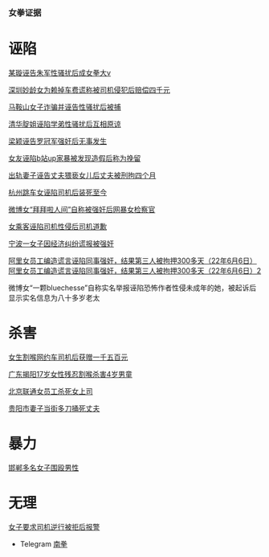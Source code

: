 ### 女拳证据

# 诬陷
[某璇诬告朱军性骚扰后成女拳大v](http://www-quic.zhihu.com/question/486957451)

[深圳妙龄女为赖掉车费谎称被司机侵犯后赔偿四千元](https://www.163.com/dy/article/FQ3FED8E05450QZ2.html)

[马鞍山女子诈骗并诬告性骚扰后被捕](https://new.qq.com/omn/20190716/20190716A091OX00.html?pc)

[清华腚姐诬陷学弟性骚扰后互相原谅](https://www.zhihu.com/question/430879156/answer/1582007083)

[梁颖诬告罗冠军强奸后无事发生](https://www.163.com/dy/article/FLTVHQLS0551NOCE.html)

[女友诬陷b站up家暴被发现造假后称为挽留](https://www.zhihu.com/question/476135086)

[出轨妻子诬告丈夫猥亵女儿后丈夫被刑拘四个月](https://www.163.com/dy/article/GBD6DC76055246YJ.html)

[杭州跳车女诬陷司机后装死至今](https://www.zhihu.com/question/485390667)

[微博女“拜拜啦人间”自称被强奸后网暴女检察官](https://www.zhihu.com/question/473129165)

[女乘客诬陷司机性侵后司机道歉](https://www.zhihu.com/question/481570057)

[宁波一女子因经济纠纷谎报被强奸](https://www.zhihu.com/question/482788289)

[阿里女员工编造谎言诬陷同事强奸，结果第三人被拘押300多天（22年6月6日）](https://zh.m.wikipedia.org/zh-hans/%E9%98%BF%E9%87%8C%E5%B7%B4%E5%B7%B4%E5%91%98%E5%B7%A5%E8%A2%AB%E7%8C%A5%E4%BA%B5%E6%A1%88)
[阿里女员工编造谎言诬陷同事强奸，结果第三人被拘押300多天（22年6月6日）2](https://www.sohu.com/a/555011312_121284943)

微博女“一颗bluechesse”自称实名举报诬陷恐怖作者性侵未成年的她，被起诉后显示实名信息为八十多岁老太

# 杀害
[女生割喉网约车司机后获赠一千五百元](https://www.163.com/dy/article/G535F1T60545CPVJ.html)

[广东揭阳17岁女性残忍割喉杀害4岁男童](https://www.bilibili.com/video/BV1tZ4y1C7gp?p=1&share_medium=android&share_plat=android&share_session_id=7202f65a-3fbb-4e99-bebc-2d9921ebda90&share_source=COPY&share_tag=s_i&timestamp=1652319104&unique_k=A7Ty8aO&vd_source=7ef502c7c94bd760d4a07ae1c98ad949)

[北京联通女员工杀死女上司](https://www.epochtimes.com/gb/22/6/11/n13756962.htm)

[贵阳市妻子当街多刀捅死丈夫](https://www.163.com/dy/article/H7CB4PV20552ZD5A.html)

# 暴力
[邯郸多名女子围殴男性](https://www.163.com/dy/article/H9GN5NGO0525PDMG.html)

# 无理
[女子要求司机逆行被拒后报警](https://www.163.com/dy/article/GHSEKL880534JS9O.html)

- Telegram [南拳](https://t.me/nanquan1)
